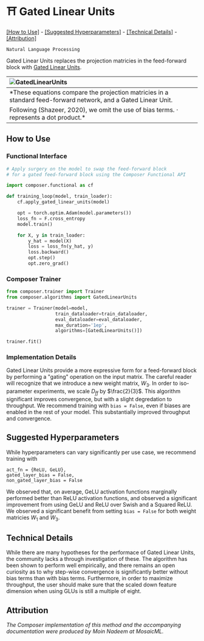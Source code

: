 # ⛩️ Gated Linear Units

[\[How to Use\]](#how-to-use) - [\[Suggested Hyperparameters\]](#suggested-hyperparameters) - [\[Technical Details\]](#technical-details) - [\[Attribution\]](#attribution)

 `Natural Language Processing`

Gated Linear Units replaces the projection matricies in the feed-forward block with [Gated Linear Units](https://arxiv.org/abs/2002.05202).

| ![GatedLinearUnits](https://storage.cloud.google.com/docs.mosaicml.com/images/methods/gated_linear_units.png)|
|:--|
|*These equations compare the projection matricies in a standard feed-forward network, and a Gated Linear Unit.
Following (Shazeer, 2020), we omit the use of bias terms. $\cdot$ represents a dot product.*|

## How to Use

### Functional Interface

```python
# Apply surgery on the model to swap the feed-forward block
# for a gated feed-forward block using the Composer Functional API

import composer.functional as cf

def training_loop(model, train_loader):
    cf.apply_gated_linear_units(model)

    opt = torch.optim.Adam(model.parameters())
    loss_fn = F.cross_entropy
    model.train()

    for X, y in train_loader:
        y_hat = model(X)
        loss = loss_fn(y_hat, y)
        loss.backward()
        opt.step()
        opt.zero_grad()
```

### Composer Trainer

<!--pytest.mark.gpu-->
<!--
```python
from tests.fixtures.synthetic_hf_state import make_dataset_configs, synthetic_hf_state_maker

synthetic_config = make_dataset_configs(model_family=['bert'])[0]
_, model, train_dataloader = synthetic_hf_state_maker(synthetic_config)
_, _, eval_dataloader = synthetic_hf_state_maker(synthetic_config)
```
-->
<!--pytest-codeblocks:cont-->
```python
from composer.trainer import Trainer
from composer.algorithms import GatedLinearUnits

trainer = Trainer(model=model,
                  train_dataloader=train_dataloader,
                  eval_dataloader=eval_dataloader,
                  max_duration='1ep',
                  algorithms=[GatedLinearUnits()])

trainer.fit()
```

### Implementation Details

Gated Linear Units provide a more expressive form for a feed-forward block by performing a "gating" operation on the input matrix. The careful reader will recognize that we introduce a new weight matrix, $W_3$. In order to iso-parameter experiments, we scale $D_{ff}$ by $\frac{2}{3}$.
This algorithm significant improves convergence, but with a slight degredation to throughput. We recommend training with `bias = False`, even if biases are enabled in the rest of your model. This substantially improved throughput and convergence.

## Suggested Hyperparameters

While hyperparameters can vary significantly per use case, we recommend training with
```
act_fn = {ReLU, GeLU},
gated_layer_bias = False,
non_gated_layer_bias = False
```
We observed that, on average, GeLU activation functions marginally performed better than ReLU activation functions, and observed a significant improvement from using GeLU and ReLU over Swish and a Squared ReLU. We observed a significant benefit from setting `bias = False` for both weight matricies $W_1$ and $W_3$.

## Technical Details

While there are many hypotheses for the performace of Gated Linear Units, the community lacks a through investigation of these. The algorithm has been shown to perform well empirically, and there remains an open curiosity as to why step-wise convergence is significantly better without bias terms than with bias terms. Furthermore, in order to maximize throughput, the user should make sure that the scaled down feature dimension when using GLUs is still a multiple of eight.

## Attribution

*The Composer implementation of this method and the accompanying documentation were produced by Moin Nadeem at MosaicML.*
